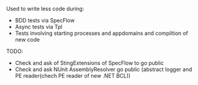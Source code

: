 

Used to write less code during:
- BDD tests via SpecFlow
- Async tests via Tpl 
- Tests involving starting processes and appdomains and compiltion of new code

TODO:
- Check and ask of StingExtensions of SpecFlow to go public
- Check and ask NUnit AssemblyResolver go public (abstract logger and PE reader(chech PE reader of new .NET BCL))

